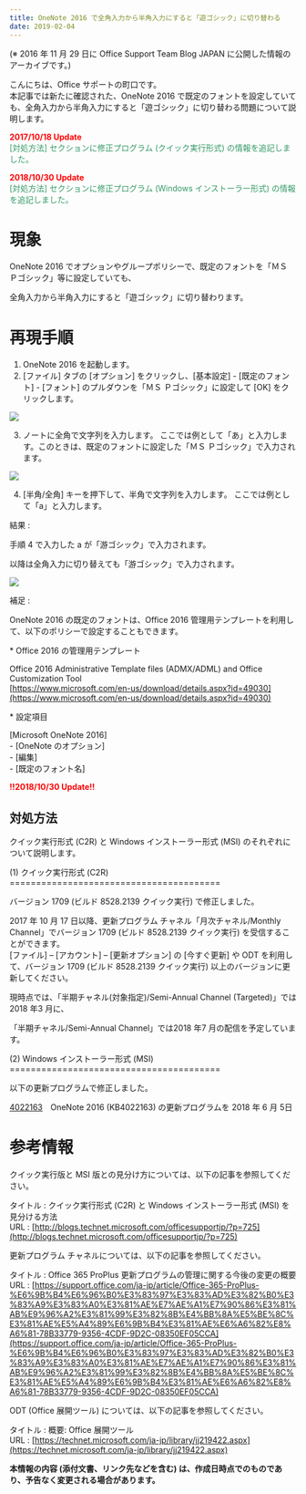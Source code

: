 ```yaml
---
title: OneNote 2016 で全角入力から半角入力にすると「遊ゴシック」に切り替わる
date: 2019-02-04
---
```


(※ 2016 年 11 月 29 日に Office Support Team Blog JAPAN に公開した情報のアーカイブです。)

  

こんにちは、Office サポートの町口です。  
本記事では新たに確認された、OneNote 2016 で既定のフォントを設定していても、全角入力から半角入力にすると「遊ゴシック」に切り替わる問題について説明します。

  
  

<span style="color:#ff0000">**2017/10/18 Update**</span>  
<span style="color:#339966">\[対処方法\] セクションに修正プログラム (クイック実行形式) の情報を追記しました。</span>

  

<span style="color:#ff0000">**2018/10/30 Update**</span>  
<span style="color:#339966">\[対処方法\] セクションに修正プログラム (Windows インストーラー形式) の情報を追記しました。</span>

  
  

**現象**
======

OneNote 2016 でオプションやグループポリシーで、既定のフォントを「ＭＳ Ｐゴシック」等に設定していても、

全角入力から半角入力にすると「遊ゴシック」に切り替わります。

  
  
  
  

**再現手順**
========

1.  OneNote 2016 を起動します。
2.  \[ファイル\] タブの \[オプション\] をクリックし、\[基本設定\] - \[既定のフォント\] - \[フォント\] のプルダウンを「ＭＳ Ｐゴシック」に設定して \[OK\] をクリックします。  

![](01.png)

3.  ノートに全角で文字列を入力します。 ここでは例として「あ」と入力します。このときは、既定のフォントに設定した「ＭＳ Ｐゴシック」で入力されます。  

![](02.png)

4.  \[半角/全角\] キーを押下して、半角で文字列を入力します。 ここでは例として「a」と入力します。

  

結果 :  

手順 4 で入力した a が「游ゴシック」で入力されます。

以降は全角入力に切り替えても「游ゴシック」で入力されます。

![](03.png)

  

補足 :  

OneNote 2016 の既定のフォントは、Office 2016 管理用テンプレートを利用して、以下のポリシーで設定することもできます。

  

\* Office 2016 の管理用テンプレート

Office 2016 Administrative Template files (ADMX/ADML) and Office Customization Tool  
[https://www.microsoft.com/en-us/download/details.aspx?id=49030](https://www.microsoft.com/en-us/download/details.aspx?id=49030)

  

\* 設定項目

 \[Microsoft OneNote 2016\]  
 \- \[OneNote のオプション\]  
 \- \[編集\]  
 \- \[既定のフォント名\]

  
  
  

<span style="color:#ff0000">**!!2018/10/30 Update!!**</span>

**対処方法**
--------

クイック実行形式 (C2R) と Windows インストーラー形式 (MSI) のそれぞれについて説明します。

  

(1) クイック実行形式 (C2R)  
\========================================

バージョン 1709 (ビルド 8528.2139 クイック実行) で修正しました。

2017 年 10 月 17 日以降、更新プログラム チャネル「月次チャネル/Monthly Channel」でバージョン 1709 (ビルド 8528.2139 クイック実行) を受信することができます。  
\[ファイル\] – \[アカウント\] – \[更新オプション\] の \[今すぐ更新\] や ODT を利用して、バージョン 1709 (ビルド 8528.2139 クイック実行) 以上のバージョンに更新してください。

現時点では、「半期チャネル(対象指定)/Semi-Annual Channel (Targeted)」では2018 年3 月に、

「半期チャネル/Semi-Annual Channel」では2018 年7 月の配信を予定しています。

  
  

(2) Windows インストーラー形式 (MSI)  
\========================================

以下の更新プログラムで修正しました。

[4022163](https://support.microsoft.com/ja-jp/help/4022163/june-5-2018-update-for-onenote-2016-kb4022163)　OneNote 2016 (KB4022163) の更新プログラムを 2018 年 6 月 5日

  
  
  

**参考情報**
========

クイック実行版と MSI 版との見分け方については、以下の記事を参照してください。

タイトル : クイック実行形式 (C2R) と Windows インストーラー形式 (MSI) を見分ける方法  
URL : [http://blogs.technet.microsoft.com/officesupportjp/?p=725](http://blogs.technet.microsoft.com/officesupportjp/?p=725)

  

更新プログラム チャネルについては、以下の記事を参照してください。

タイトル : Office 365 ProPlus 更新プログラムの管理に関する今後の変更の概要  
URL : [https://support.office.com/ja-jp/article/Office-365-ProPlus-%E6%9B%B4%E6%96%B0%E3%83%97%E3%83%AD%E3%82%B0%E3%83%A9%E3%83%A0%E3%81%AE%E7%AE%A1%E7%90%86%E3%81%AB%E9%96%A2%E3%81%99%E3%82%8B%E4%BB%8A%E5%BE%8C%E3%81%AE%E5%A4%89%E6%9B%B4%E3%81%AE%E6%A6%82%E8%A6%81-78B33779-9356-4CDF-9D2C-08350EF05CCA](https://support.office.com/ja-jp/article/Office-365-ProPlus-%E6%9B%B4%E6%96%B0%E3%83%97%E3%83%AD%E3%82%B0%E3%83%A9%E3%83%A0%E3%81%AE%E7%AE%A1%E7%90%86%E3%81%AB%E9%96%A2%E3%81%99%E3%82%8B%E4%BB%8A%E5%BE%8C%E3%81%AE%E5%A4%89%E6%9B%B4%E3%81%AE%E6%A6%82%E8%A6%81-78B33779-9356-4CDF-9D2C-08350EF05CCA)

  

ODT (Office 展開ツール) については、以下の記事を参照してください。

タイトル : 概要: Office 展開ツール  
URL : [https://technet.microsoft.com/ja-jp/library/jj219422.aspx](https://technet.microsoft.com/ja-jp/library/jj219422.aspx)

  
  
  

**本情報の内容 (添付文書、リンク先などを含む) は、作成日時点でのものであり、予告なく変更される場合があります。**